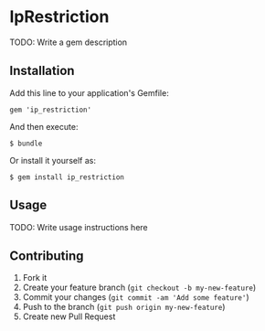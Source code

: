 # IpRestriction

TODO: Write a gem description

## Installation

Add this line to your application's Gemfile:

    gem 'ip_restriction'

And then execute:

    $ bundle

Or install it yourself as:

    $ gem install ip_restriction

## Usage

TODO: Write usage instructions here

## Contributing

1. Fork it
2. Create your feature branch (`git checkout -b my-new-feature`)
3. Commit your changes (`git commit -am 'Add some feature'`)
4. Push to the branch (`git push origin my-new-feature`)
5. Create new Pull Request
